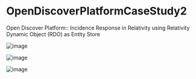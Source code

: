 # OpenDiscoverPlatformCaseStudy2
Open Discover Platform:: Incidence Response in Relativity using Relativity Dynamic Object (RDO) as Entity Store

![image](https://github.com/dotfurther/OpenDiscoverPlatformCaseStudy2/assets/52750989/6f120376-62d2-4509-90a0-9ed4de12ee27)

![image](https://github.com/dotfurther/OpenDiscoverPlatformCaseStudy2/assets/52750989/316994ad-8fd7-4b54-bebe-1fa9c282dc92)


![image](https://github.com/dotfurther/OpenDiscoverPlatformCaseStudy2/assets/52750989/225218d6-7851-45e5-bb88-8e4f36a2024f)

